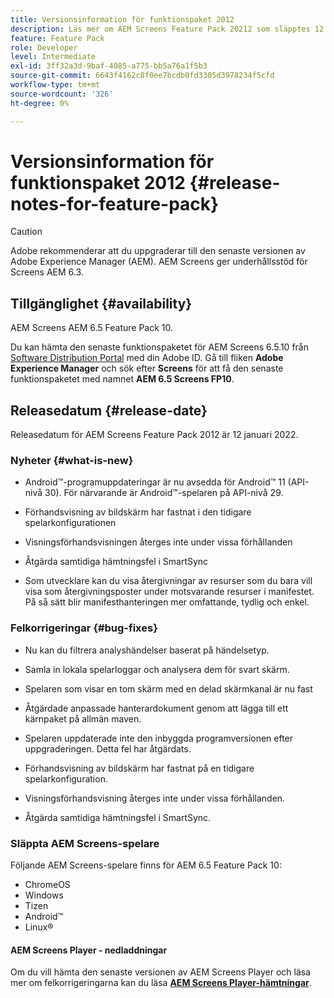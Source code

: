 ```yaml
---
title: Versionsinformation för funktionspaket 2012
description: Läs mer om AEM Screens Feature Pack 20212 som släpptes 12 januari 2022.
feature: Feature Pack
role: Developer
level: Intermediate
exl-id: 3ff32a3d-9baf-4085-a775-bb5a76a1f5b3
source-git-commit: 6643f4162c8f0ee7bcdb0fd3305d3978234f5cfd
workflow-type: tm+mt
source-wordcount: '326'
ht-degree: 0%

---
```


# Versionsinformation för funktionspaket 2012 {#release-notes-for-feature-pack}

>[!CAUTION]
>Adobe rekommenderar att du uppgraderar till den senaste versionen av Adobe Experience Manager (AEM). AEM Screens ger underhållsstöd för Screens AEM 6.3.

## Tillgänglighet {#availability}

AEM Screens AEM 6.5 Feature Pack 10.

Du kan hämta den senaste funktionspaketet för AEM Screens 6.5.10 från [Software Distribution Portal](https://experience.adobe.com/#/downloads/content/software-distribution/en/aem.html) med din Adobe ID. Gå till fliken **Adobe Experience Manager** och sök efter **Screens** för att få den senaste funktionspaketet med namnet **AEM 6.5 Screens FP10**.

## Releasedatum {#release-date}

Releasedatum för AEM Screens Feature Pack 2012 är 12 januari 2022.

### Nyheter {#what-is-new}

* Android™-programuppdateringar är nu avsedda för Android™ 11 (API-nivå 30). För närvarande är Android™-spelaren på API-nivå 29.

* Förhandsvisning av bildskärm har fastnat i den tidigare spelarkonfigurationen

* Visningsförhandsvisningen återges inte under vissa förhållanden

* Åtgärda samtidiga hämtningsfel i SmartSync

* Som utvecklare kan du visa återgivningar av resurser som du bara vill visa som återgivningsposter under motsvarande resurser i manifestet. På så sätt blir manifesthanteringen mer omfattande, tydlig och enkel.

### Felkorrigeringar {#bug-fixes}

* Nu kan du filtrera analyshändelser baserat på händelsetyp.

* Samla in lokala spelarloggar och analysera dem för svart skärm.

* Spelaren som visar en tom skärm med en delad skärmkanal är nu fast

* Åtgärdade anpassade hanterardokument genom att lägga till ett kärnpaket på allmän maven.

* Spelaren uppdaterade inte den inbyggda programversionen efter uppgraderingen. Detta fel har åtgärdats.

* Förhandsvisning av bildskärm har fastnat på en tidigare spelarkonfiguration.

* Visningsförhandsvisning återges inte under vissa förhållanden.

* Åtgärda samtidiga hämtningsfel i SmartSync.

### Släppta AEM Screens-spelare

Följande AEM Screens-spelare finns för AEM 6.5 Feature Pack 10:

* ChromeOS
* Windows
* Tizen
* Android™
* Linux®

#### AEM Screens Player - nedladdningar

Om du vill hämta den senaste versionen av AEM Screens Player och läsa mer om felkorrigeringarna kan du läsa **[AEM Screens Player-hämtningar](https://download.macromedia.com/screens/index.html)**.
